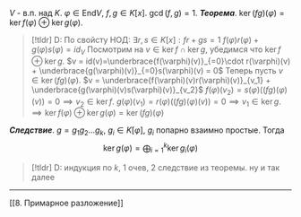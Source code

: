 $V$ - в.п. над $K$. $\varphi \in \text{End}V,\ f,g \in K[x]$. $\gcd(f,g)=1$.
***Теорема***. $\ker(fg)(\varphi)=\ker f(\varphi)\oplus\ker g(\varphi)$.
>[!tldr] D:
>По свойсту НОД:
>$\exists r,s \in K[x]: fr + gs = 1$
>$f(\varphi)r(\varphi)+g(\varphi)s(\varphi)=id_V$
>Посмотрим на $v \in \ker f \cap \ker g$, убедимся что $\ker f \oplus \ker g$.
>$v = id(v)=\underbrace{f(\varphi)(v)}_{=0}\cdot r(\varphi)(v) + \underbrace{g(\varphi)(v)}_{=0}s(\varphi)(v) = 0$
>Теперь пусть $v \in \ker(fg)(\varphi)$.
>$v = \underbrace{f(\varphi)(v)r(\varphi)(v)}_{v_1} + \underbrace{g(\varphi)(v)s(\varphi)(v)}_{v_2}$
>$f(\varphi)(v_2)=s(\varphi)\big((fg)(\varphi)(v)\big)=0\implies v_2 \in \ker f$.
>$g(\varphi)(v_1)=r(\varphi)\big((fg)(\varphi)(v)\big)=0 \implies v_1 \in \ker g$.
>$\implies \ker f(\varphi) \oplus \ker g(\varphi) = \ker(fg)(\varphi)$

***Следствие***. $g =g_1g_2\dotsc g_k,\ g_i \in K[\varphi]$, $g_i$ попарно взаимно простые. Тогда $$\ker g(\varphi)=\bigoplus^k_{i=1}\ker g_i(\varphi)$$
>[!tldr] D:
>индукция по $k$, 1 очев, 2 следствие из теоремы. ну и так далее

---
[[8. Примарное разложение]]